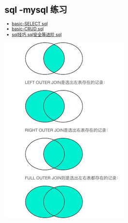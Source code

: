 # sql -mysql 练习
- [basic-SELECT sql](./SELECT.sql)
- [basic-CRUD sql](./CRUD.sql)
- [sql技巧,sql安全等进阶 sql](./pro.sql)

![o](./join.png)

